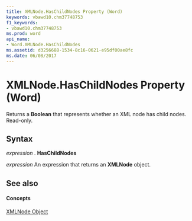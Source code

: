 ```yaml
---
title: XMLNode.HasChildNodes Property (Word)
keywords: vbawd10.chm37748753
f1_keywords:
- vbawd10.chm37748753
ms.prod: word
api_name:
- Word.XMLNode.HasChildNodes
ms.assetid: d3256688-1534-8c16-0621-e95df00ae8fc
ms.date: 06/08/2017
---
```



# XMLNode.HasChildNodes Property (Word)

Returns a  **Boolean** that represents whether an XML node has child nodes. Read-only.


## Syntax

 _expression_ . **HasChildNodes**

 _expression_ An expression that returns an **XMLNode** object.


## See also


#### Concepts


[XMLNode Object](Word.XMLNode.md)

